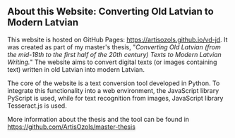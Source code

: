 ## About this Website: Converting Old Latvian to Modern Latvian

This website is hosted on GitHub Pages: https://artisozols.github.io/vd-jd.
It was created as part of my master's thesis, "*Converting Old Latvian (from the mid-18th to the first half of the 20th century) Texts to Modern Latvian Writing.*" The website aims to convert digital texts (or images containing text) written in old Latvian into modern Latvian.

The core of the website is a text conversion tool developed in Python. To integrate this functionality into a web environment, the JavaScript library PyScript is used, while for text recognition from images, JavaScript library Tesseract.js is used.

More information about the thesis and the tool can be found in https://github.com/ArtisOzols/master-thesis
